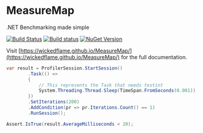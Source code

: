 # MeasureMap
.NET Benchmarking made simple

[![Build Status](https://travis-ci.org/WickedFlame/MeasureMap.svg?branch=master)](https://travis-ci.org/WickedFlame/MeasureMap)
[![Build status](https://ci.appveyor.com/api/projects/status/x0u2yu08pq7xye9w/branch/master?svg=true)](https://ci.appveyor.com/project/chriswalpen/measuremap/branch/master)
[![NuGet Version](https://img.shields.io/nuget/v/measuremap.svg?style=flat)](https://www.nuget.org/packages/measuremap/)

Visit [https://wickedflame.github.io/MeasureMap/](https://wickedflame.github.io/MeasureMap/) for the full documentation.

```csharp
var result = ProfilerSession.StartSession()
		.Task(() => 
		{
			// This represents the Task that needs testint
			System.Threading.Thread.Sleep(TimeSpan.FromSeconds(0.001));
		})
		.SetIterations(200)
		.AddCondition(pr => pr.Iterations.Count() == 1)
		.RunSession();

Assert.IsTrue(result.AverageMilliseconds < 20);
```
